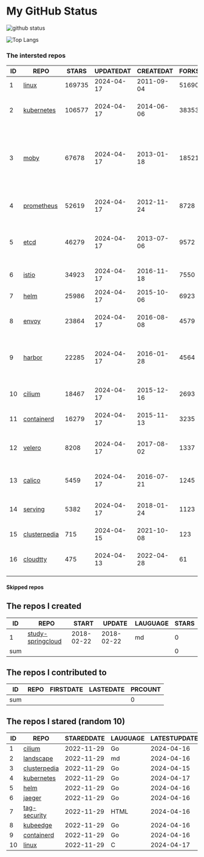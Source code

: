 # My GitHub Status

<img src="https://github-readme-stats-1.yihong0618.vercel.app/api?username=daoqingniu&show_icons=true&&&hide_title=true&count_private=true" alt="github status" />

![Top Langs](https://github-readme-stats-1.yihong0618.vercel.app/api/top-langs/?username=daoqingniu&layout=compact)

<!--START_SECTION:github_repos-->
### The intersted repos
| ID |                              REPO                               | STARS  | UPDATEDAT  | CREATEDAT  | FORKSCOUNT |                                                DESCRIPTIONS                                                |
|----|-----------------------------------------------------------------|--------|------------|------------|------------|------------------------------------------------------------------------------------------------------------|
|  1 | [linux](https://github.com/torvalds/linux)                      | 169735 | 2024-04-17 | 2011-09-04 |      51690 | Linux kernel source tree                                                                                   |
|  2 | [kubernetes](https://github.com/kubernetes/kubernetes)          | 106577 | 2024-04-17 | 2014-06-06 |      38353 | Production-Grade Container Scheduling and Management                                                       |
|  3 | [moby](https://github.com/moby/moby)                            |  67678 | 2024-04-17 | 2013-01-18 |      18521 | The Moby Project - a collaborative project for the container ecosystem to assemble container-based systems |
|  4 | [prometheus](https://github.com/prometheus/prometheus)          |  52619 | 2024-04-17 | 2012-11-24 |       8728 | The Prometheus monitoring system and time series database.                                                 |
|  5 | [etcd](https://github.com/etcd-io/etcd)                         |  46279 | 2024-04-17 | 2013-07-06 |       9572 | Distributed reliable key-value store for the most critical data of a distributed system                    |
|  6 | [istio](https://github.com/istio/istio)                         |  34923 | 2024-04-17 | 2016-11-18 |       7550 | Connect, secure, control, and observe services.                                                            |
|  7 | [helm](https://github.com/helm/helm)                            |  25986 | 2024-04-17 | 2015-10-06 |       6923 | The Kubernetes Package Manager                                                                             |
|  8 | [envoy](https://github.com/envoyproxy/envoy)                    |  23864 | 2024-04-17 | 2016-08-08 |       4579 | Cloud-native high-performance edge/middle/service proxy                                                    |
|  9 | [harbor](https://github.com/goharbor/harbor)                    |  22285 | 2024-04-17 | 2016-01-28 |       4564 | An open source trusted cloud native registry project that stores, signs, and scans content.                |
| 10 | [cilium](https://github.com/cilium/cilium)                      |  18467 | 2024-04-17 | 2015-12-16 |       2693 | eBPF-based Networking, Security, and Observability                                                         |
| 11 | [containerd](https://github.com/containerd/containerd)          |  16279 | 2024-04-17 | 2015-11-13 |       3235 | An open and reliable container runtime                                                                     |
| 12 | [velero](https://github.com/vmware-tanzu/velero)                |   8208 | 2024-04-17 | 2017-08-02 |       1337 | Backup and migrate Kubernetes applications and their persistent volumes                                    |
| 13 | [calico](https://github.com/projectcalico/calico)               |   5459 | 2024-04-17 | 2016-07-21 |       1245 | Cloud native networking and network security                                                               |
| 14 | [serving](https://github.com/knative/serving)                   |   5382 | 2024-04-17 | 2018-01-24 |       1123 | Kubernetes-based, scale-to-zero, request-driven compute                                                    |
| 15 | [clusterpedia](https://github.com/clusterpedia-io/clusterpedia) |    715 | 2024-04-15 | 2021-10-08 |        123 | The Encyclopedia of Kubernetes clusters                                                                    |
| 16 | [cloudtty](https://github.com/cloudtty/cloudtty)                |    475 | 2024-04-13 | 2022-04-28 |         61 | A Friendly Kubernetes CloudShell (Web Terminal) !                                                          |



#### Skipped repos
<!--END_SECTION:github_repos-->

<!--START_SECTION:my_github-->
## The repos I created
| ID  |                                 REPO                                 |   START    |   UPDATE   | LAUGUAGE | STARS |
|-----|----------------------------------------------------------------------|------------|------------|----------|-------|
|   1 | [study-springcloud](https://github.com/daoqingniu/study-springcloud) | 2018-02-22 | 2018-02-22 | md       |     0 |
| sum |                                                                      |            |            |          |     0 |

## The repos I contributed to
| ID  | REPO | FIRSTDATE | LASTEDATE | PRCOUNT |
|-----|------|-----------|-----------|---------|
| sum |      |           |           |       0 |

## The repos I stared (random 10)
| ID |                              REPO                               | STAREDDATE | LAUGUAGE | LATESTUPDATE |
|----|-----------------------------------------------------------------|------------|----------|--------------|
|  1 | [cilium](https://github.com/cilium/cilium)                      | 2022-11-29 | Go       | 2024-04-16   |
|  2 | [landscape](https://github.com/cncf/landscape)                  | 2022-11-29 | md       | 2024-04-16   |
|  3 | [clusterpedia](https://github.com/clusterpedia-io/clusterpedia) | 2022-11-29 | Go       | 2024-04-15   |
|  4 | [kubernetes](https://github.com/kubernetes/kubernetes)          | 2022-11-29 | Go       | 2024-04-17   |
|  5 | [helm](https://github.com/helm/helm)                            | 2022-11-29 | Go       | 2024-04-16   |
|  6 | [jaeger](https://github.com/jaegertracing/jaeger)               | 2022-11-29 | Go       | 2024-04-16   |
|  7 | [tag-security](https://github.com/cncf/tag-security)            | 2022-11-29 | HTML     | 2024-04-16   |
|  8 | [kubeedge](https://github.com/kubeedge/kubeedge)                | 2022-11-29 | Go       | 2024-04-16   |
|  9 | [containerd](https://github.com/containerd/containerd)          | 2022-11-29 | Go       | 2024-04-16   |
| 10 | [linux](https://github.com/torvalds/linux)                      | 2022-11-29 | C        | 2024-04-17   |

<!--END_SECTION:my_github-->
